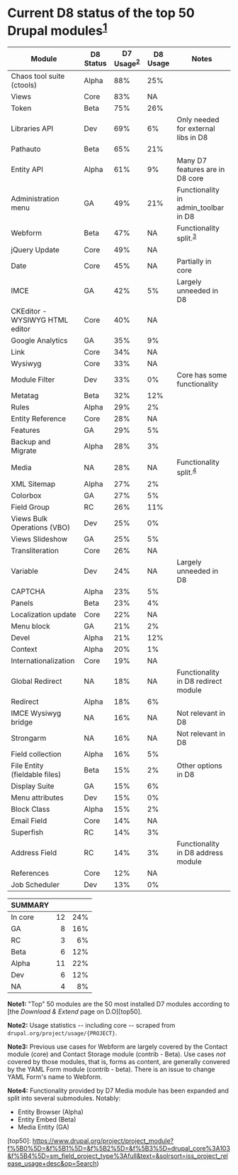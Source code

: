 # Current D8 status of the top 50 Drupal modules<sup>[1](#note1)</sup>

|Module|D8 Status|D7 Usage<sup>[2](#note2)</sup>|D8 Usage|Notes|
| ------ | ------ | ------ | ------ | ------ |
|Chaos tool suite (ctools)|Alpha|88%|25%||
|Views|Core|83%|NA||
|Token|Beta|75%|26%||
|Libraries API|Dev|69%|6%|Only needed for external libs in D8|
|Pathauto|Beta|65%|21%||
|Entity API|Alpha|61%|9%|Many D7 features are in D8 core|
|Administration menu|GA|49%|21%|Functionality in admin_toolbar in D8|
|Webform|Beta|47%|NA|Functionality split.<sup>[3](#note3)</sup>|
|jQuery Update|Core|49%|NA||
|Date|Core|45%|NA|Partially in core|
|IMCE|GA|42%|5%|Largely unneeded in D8|
|CKEditor - WYSIWYG HTML editor|Core|40%|NA||
|Google Analytics|GA|35%|9%||
|Link|Core|34%|NA||
|Wysiwyg|Core|33%|NA||
|Module Filter|Dev|33%|0%|Core has some functionality|
|Metatag|Beta|32%|12%||
|Rules|Alpha|29%|2%||
|Entity Reference|Core|28%|NA||
|Features|GA|29%|5%||
|Backup and Migrate|Alpha|28%|3%||
|Media|NA|28%|NA|Functionality split.<sup>[4](#note4)</sup>|
|XML Sitemap|Alpha|27%|2%||
|Colorbox|GA|27%|5%||
|Field Group|RC|26%|11%||
|Views Bulk Operations (VBO)|Dev|25%|0%||
|Views Slideshow|GA|25%|5%||
|Transliteration|Core|26%|NA||
|Variable|Dev|24%|NA|Largely unneeded in D8|
|CAPTCHA|Alpha|23%|5%||
|Panels|Beta|23%|4%||
|Localization update|Core|22%|NA||
|Menu block|GA|21%|2%||
|Devel|Alpha|21%|12%||
|Context|Alpha|20%|1%||
|Internationalization|Core|19%|NA||
|Global Redirect|NA|18%|NA|Functionality in D8 redirect module|
|Redirect|Alpha|18%|6%||
|IMCE Wysiwyg bridge|NA|16%|NA|Not relevant in D8|
|Strongarm|NA|16%|NA|Not relevant in D8|
|Field collection|Alpha|16%|5%||
|File Entity (fieldable files)|Beta|15%|2%|Other options in D8|
|Display Suite|GA|15%|6%||
|Menu attributes|Dev|15%|0%||
|Block Class|Alpha|15%|2%||
|Email Field|Core|14%|NA||
|Superfish|RC|14%|3%||
|Address Field|RC|14%|3%|Functionality in D8 address module|
|References|Core|12%|NA||
|Job Scheduler|Dev|13%|0%||


|SUMMARY|||
| ------ | ------:| ------:| 
|In core|12|24%|
|GA|8|16%|
|RC|3|6%|
|Beta|6|12%|
|Alpha|11|22%|
|Dev|6|12%|
|NA|4|8%|

<a name="note1"><strong>Note1:</strong></a> "Top" 50 modules are the 50 most installed D7 modules according to [the _Download & Extend_ page on D.O][top50].

<a name="note2"><strong>Note2:</strong></a> Usage statistics -- including core -- scraped from `drupal.org/project/usage/{PROJECT}`.

<a name="note3"><strong>Note3:</strong></a> Previous use cases for Webform are largely covered 
by the Contact module (core) and Contact Storage module (contrib - Beta). Use
cases _not_ covered by those modules, that is, forms as content, are generally
convered by the YAML Form module (contrib - beta). There is an issue to change
YAML Form's name to Webform.

<a name="note4"><strong>Note4:</strong></a> Functionality provided by D7 Media module has been
expanded and split into several submodules. Notably:

* Entity Browser (Alpha)
* Entity Embed (Beta)
* Media Entity (GA)


[top50]: https://www.drupal.org/project/project_module?f%5B0%5D=&f%5B1%5D=&f%5B2%5D=&f%5B3%5D=drupal_core%3A103&f%5B4%5D=sm_field_project_type%3Afull&text=&solrsort=iss_project_release_usage+desc&op=Search)